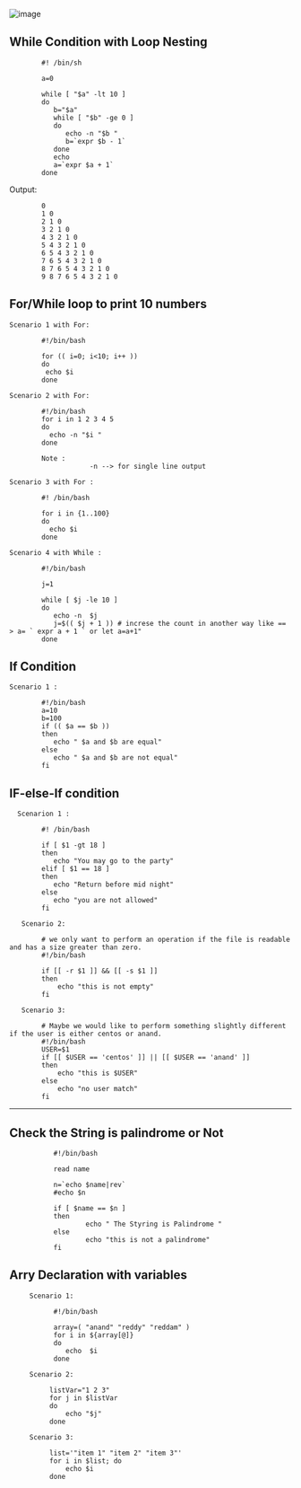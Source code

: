 ![image](https://github.com/learn-with-devops/devops/blob/master/Linux/images/conditions.jpg)
 
## While Condition with Loop Nesting

            #! /bin/sh

            a=0

            while [ "$a" -lt 10 ]
            do 
               b="$a"
               while [ "$b" -ge 0 ]
               do
                  echo -n "$b "
                  b=`expr $b - 1`
               done
               echo
               a=`expr $a + 1`
            done
            
 Output: 
 
            0 
            1 0 
            2 1 0 
            3 2 1 0 
            4 3 2 1 0 
            5 4 3 2 1 0 
            6 5 4 3 2 1 0 
            7 6 5 4 3 2 1 0 
            8 7 6 5 4 3 2 1 0 
            9 8 7 6 5 4 3 2 1 0



## For/While loop to print 10 numbers

    Scenario 1 with For:
    
            #!/bin/bash

            for (( i=0; i<10; i++ ))
            do
             echo $i
            done
            
    Scenario 2 with For:
    
            #!/bin/bash
            for i in 1 2 3 4 5
            do
              echo -n "$i "
            done
            
            Note : 
                        -n --> for single line output
                        
    Scenario 3 with For :
    
            #! /bin/bash

            for i in {1..100}
            do
              echo $i
            done
                        
    Scenario 4 with While : 
    
            #!/bin/bash

            j=1

            while [ $j -le 10 ]
            do
               echo -n  $j
               j=$(( $j + 1 )) # increse the count in another way like == > a= ` expr a + 1 ` or let a=a+1"
            done
            
            
 ## If Condition
 
    Scenario 1 :
    
            #!/bin/bash
            a=10
            b=100
            if (( $a == $b ))
            then
               echo " $a and $b are equal"
            else
               echo " $a and $b are not equal"
            fi
            
 
 ## IF-else-If condition
 
      Scenarion 1 : 
      
            #! /bin/bash

            if [ $1 -gt 18 ]
            then
               echo "You may go to the party"
            elif [ $1 == 18 ]
            then
               echo "Return before mid night"
            else
               echo "you are not allowed"
            fi
            
       Scenario 2: 
       
            # we only want to perform an operation if the file is readable and has a size greater than zero.
            #!/bin/bash

            if [[ -r $1 ]] && [[ -s $1 ]]
            then
                echo "this is not empty"
            fi
         
       Scenario 3: 
       
            # Maybe we would like to perform something slightly different if the user is either centos or anand.
            #!/bin/bash
            USER=$1
            if [[ $USER == 'centos' ]] || [[ $USER == 'anand' ]]
            then
                echo "this is $USER"
            else
                echo "no user match"
            fi


----------------------------------------------------------------

## Check the String is palindrome or Not

               #!/bin/bash

               read name

               n=`echo $name|rev`
               #echo $n

               if [ $name == $n ]
               then
                       echo " The Styring is Palindrome "
               else
                       echo "this is not a palindrome"
               fi


## Arry Declaration with variables

         Scenario 1:
         
               #!/bin/bash

               array=( "anand" "reddy" "reddam" )
               for i in ${array[@]}
               do
                  echo  $i
               done
               
         Scenario 2:
         
              listVar="1 2 3"
              for j in $listVar
              do
                  echo "$j"
              done
              
         Scenario 3:
         
              list='"item 1" "item 2" "item 3"'
              for i in $list; do
                  echo $i
              done
              
              
              
